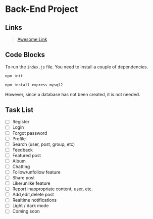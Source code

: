 # Back-End Project

## Links
> [Awesome Link](https://www.youtube.com/watch?v=dQw4w9WgXcQ "Awesome Link")

## Code Blocks
To run the `index.js` file. You need to install a couple of dependencies.
```bash
npm init

npm install express mysql2
```

However, since a database has not been created, it is not needed.
## Task List
* [ ] Register
* [ ] Login
* [ ] Forgot password
* [ ] Profile
* [ ] Search (user, post, group, etc)
* [ ] Feedback
* [ ] Featured post
* [ ] Album
* [ ] Chatting
* [ ] Follow/unfollow feature
* [ ] Share post
* [ ] Like/unlike feature
* [ ] Report inappropriate content, user, etc.
* [ ] Add,edit,delete post
* [ ] Realtime notifications
* [ ] Light / dark mode
* [ ] Coming soon
